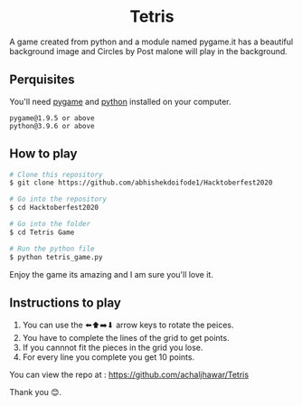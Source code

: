 <h1 align="center">Tetris</h1>
A game created from python and a module named pygame.it has a beautiful background image and Circles by Post malone will play in the background.

## Perquisites 

You'll need <a href="https://www.pygame.org/download.shtml">pygame</a> and <a href="https://www.python.org/downloads/"> python</a> installed on your computer.

```
pygame@1.9.5 or above
python@3.9.6 or above
```
## How to play

```bash
# Clone this repository
$ git clone https://github.com/abhishekdoifode1/Hacktoberfest2020

# Go into the repository
$ cd Hacktoberfest2020

# Go into the folder
$ cd Tetris Game 

# Run the python file
$ python tetris_game.py
```
Enjoy the game its amazing and I am sure you'll love it.

## Instructions to play

<ol>
 <li>You can use the ⬅️⬆️➡️⬇ arrow keys to rotate the peices.
 <li>You have to complete the lines of the grid to get points.
 <li>If you cannnot fit the pieces in the grid you lose.
 <li>For every line you complete you get 10 points.
</ol>

You can view the repo at : https://github.com/achaljhawar/Tetris

Thank you 😊.
